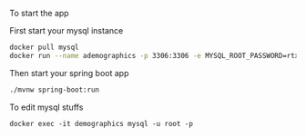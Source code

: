 To start the app

First start your mysql instance
``` bash
docker pull mysql
docker run --name ademographics -p 3306:3306 -e MYSQL_ROOT_PASSWORD=rtxon -d mysql
```

Then start your spring boot app
``` bash
./mvnw spring-boot:run
```

To edit mysql stuffs
``` docker
docker exec -it demographics mysql -u root -p
```